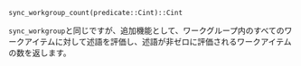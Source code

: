 ```
sync_workgroup_count(predicate::Cint)::Cint
```

`sync_workgroup`と同じですが、追加機能として、ワークグループ内のすべてのワークアイテムに対して述語を評価し、述語が非ゼロに評価されるワークアイテムの数を返します。
